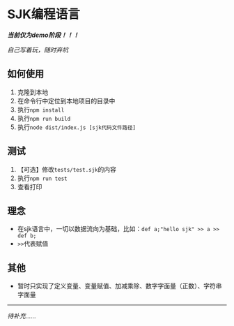 # SJK编程语言

***当前仅为demo阶段！！！***

*自己写着玩，随时弃坑*

## 如何使用
1. 克隆到本地
2. 在命令行中定位到本地项目的目录中
3. 执行`npm install`
4. 执行`npm run build`
5. 执行`node dist/index.js [sjk代码文件路径]`

## 测试
1. 【可选】修改`tests/test.sjk`的内容
2. 执行`npm run test`
3. 查看打印

## 理念
+ 在sjk语言中，一切以数据流向为基础，比如：`def a;"hello sjk" >> a >> def b;`
+ `>>`代表赋值

## 其他
+ 暂时只实现了定义变量、变量赋值、加减乘除、数字字面量（正数）、字符串字面量

---

*待补充……*
